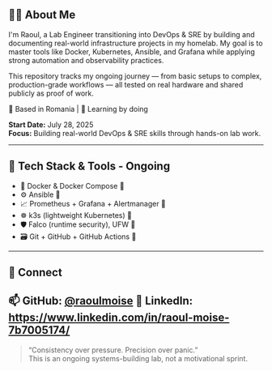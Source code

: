 ## 👨‍💻 About Me

I'm Raoul, a Lab Engineer transitioning into DevOps & SRE by building and documenting real-world infrastructure projects in my homelab. My goal is to master tools like Docker, Kubernetes, Ansible, and Grafana while applying strong automation and observability practices.

This repository tracks my ongoing journey — from basic setups to complex, production-grade workflows — all tested on real hardware and shared publicly as proof of work.

📍 Based in Romania | 🧠 Learning by doing

**Start Date:** July 28, 2025  
**Focus:** Building real-world DevOps & SRE skills through hands-on lab work.  

---

## 🔧 Tech Stack & Tools - Ongoing

- 🐳 Docker & Docker Compose 🔳
- ⚙️ Ansible 🔳
- 📈 Prometheus + Grafana + Alertmanager 🔳
- ☸️ k3s (lightweight Kubernetes) 🔳
- 🛡️ Falco (runtime security), UFW 🔳
- 🗃️ Git + GitHub + GitHub Actions 🔳

---

## 🔗 Connect

📫 GitHub: [@raoulmoise](https://github.com/raoulmoise)
🚀 LinkedIn: https://www.linkedin.com/in/raoul-moise-7b7005174/
---

> “Consistency over pressure. Precision over panic.”  
> This is an ongoing systems-building lab, not a motivational sprint.

<!--
**raoulmoise/raoulmoise** is a ✨ _special_ ✨ repository because its `README.md` (this file) appears on your GitHub profile.

Here are some ideas to get you started:

- 🔭 I’m currently working on ...
- 🌱 I’m currently learning ...
- 👯 I’m looking to collaborate on ...
- 🤔 I’m looking for help with ...
- 💬 Ask me about ...
- 📫 How to reach me: ...
- 😄 Pronouns: ...
- ⚡ Fun fact: ...
-->
